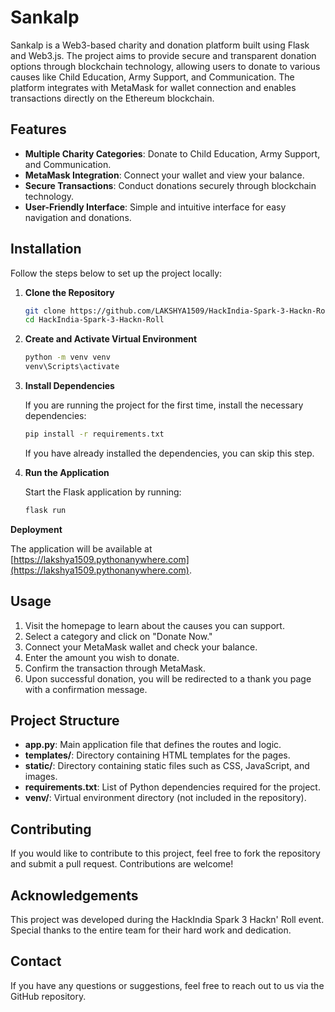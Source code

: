 # Sankalp

Sankalp is a Web3-based charity and donation platform built using Flask and Web3.js. The project aims to provide secure and transparent donation options through blockchain technology, allowing users to donate to various causes like Child Education, Army Support, and Communication. The platform integrates with MetaMask for wallet connection and enables transactions directly on the Ethereum blockchain.

## Features

- **Multiple Charity Categories**: Donate to Child Education, Army Support, and Communication.
- **MetaMask Integration**: Connect your wallet and view your balance.
- **Secure Transactions**: Conduct donations securely through blockchain technology.
- **User-Friendly Interface**: Simple and intuitive interface for easy navigation and donations.

## Installation

Follow the steps below to set up the project locally:

1. **Clone the Repository**

   ```bash
   git clone https://github.com/LAKSHYA1509/HackIndia-Spark-3-Hackn-Roll.git
   cd HackIndia-Spark-3-Hackn-Roll
   ```

2. **Create and Activate Virtual Environment**

   ```bash
   python -m venv venv
   venv\Scripts\activate
   ```

3. **Install Dependencies**

   If you are running the project for the first time, install the necessary dependencies:

   ```bash
   pip install -r requirements.txt
   ```

   If you have already installed the dependencies, you can skip this step.

4. **Run the Application**

   Start the Flask application by running:

   ```bash
   flask run
   ```
**Deployment**

The application will be available at [https://lakshya1509.pythonanywhere.com](https://lakshya1509.pythonanywhere.com).

## Usage

1. Visit the homepage to learn about the causes you can support.
2. Select a category and click on "Donate Now."
3. Connect your MetaMask wallet and check your balance.
4. Enter the amount you wish to donate.
5. Confirm the transaction through MetaMask.
6. Upon successful donation, you will be redirected to a thank you page with a confirmation message.

## Project Structure

- **app.py**: Main application file that defines the routes and logic.
- **templates/**: Directory containing HTML templates for the pages.
- **static/**: Directory containing static files such as CSS, JavaScript, and images.
- **requirements.txt**: List of Python dependencies required for the project.
- **venv/**: Virtual environment directory (not included in the repository).

## Contributing

If you would like to contribute to this project, feel free to fork the repository and submit a pull request. Contributions are welcome!


## Acknowledgements

This project was developed during the HackIndia Spark 3 Hackn' Roll event. Special thanks to the entire team for their hard work and dedication.

## Contact

If you have any questions or suggestions, feel free to reach out to us via the GitHub repository.

